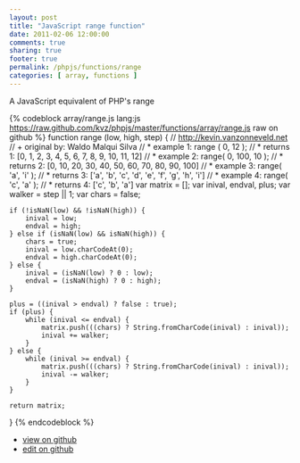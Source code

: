 ```yaml
---
layout: post
title: "JavaScript range function"
date: 2011-02-06 12:00:00
comments: true
sharing: true
footer: true
permalink: /phpjs/functions/range
categories: [ array, functions ]
---
```

A JavaScript equivalent of PHP's range
<!-- more -->
{% codeblock array/range.js lang:js https://raw.github.com/kvz/phpjs/master/functions/array/range.js raw on github %}
function range (low, high, step) {
    // http://kevin.vanzonneveld.net
    // +   original by: Waldo Malqui Silva
    // *     example 1: range ( 0, 12 );
    // *     returns 1: [0, 1, 2, 3, 4, 5, 6, 7, 8, 9, 10, 11, 12]
    // *     example 2: range( 0, 100, 10 );
    // *     returns 2: [0, 10, 20, 30, 40, 50, 60, 70, 80, 90, 100]
    // *     example 3: range( 'a', 'i' );
    // *     returns 3: ['a', 'b', 'c', 'd', 'e', 'f', 'g', 'h', 'i']
    // *     example 4: range( 'c', 'a' );
    // *     returns 4: ['c', 'b', 'a']
    var matrix = [];
    var inival, endval, plus;
    var walker = step || 1;
    var chars = false;

    if (!isNaN(low) && !isNaN(high)) {
        inival = low;
        endval = high;
    } else if (isNaN(low) && isNaN(high)) {
        chars = true;
        inival = low.charCodeAt(0);
        endval = high.charCodeAt(0);
    } else {
        inival = (isNaN(low) ? 0 : low);
        endval = (isNaN(high) ? 0 : high);
    }

    plus = ((inival > endval) ? false : true);
    if (plus) {
        while (inival <= endval) {
            matrix.push(((chars) ? String.fromCharCode(inival) : inival));
            inival += walker;
        }
    } else {
        while (inival >= endval) {
            matrix.push(((chars) ? String.fromCharCode(inival) : inival));
            inival -= walker;
        }
    }

    return matrix;
}
{% endcodeblock %}
<ul>
 <li><a href="https://github.com/kvz/phpjs/blob/master/functions/array/range.js">view on github</a></li>
 <li><a href="https://github.com/kvz/phpjs/edit/master/functions/array/range.js">edit on github</a></li>
</ul>
